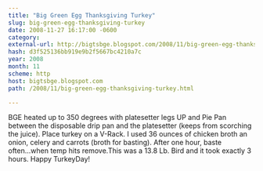 ```yaml
---
title: "Big Green Egg Thanksgiving Turkey"
slug: big-green-egg-thanksgiving-turkey
date: 2008-11-27 16:17:00 -0600
category: 
external-url: http://bigtsbge.blogspot.com/2008/11/big-green-egg-thanksgiving-turkey.html
hash: d3f525136bb919e9b2f5667bc4210a7c
year: 2008
month: 11
scheme: http
host: bigtsbge.blogspot.com
path: /2008/11/big-green-egg-thanksgiving-turkey.html

---
```


BGE heated up to 350 degrees with platesetter legs UP and Pie Pan between the disposable drip pan and the platesetter (keeps from scorching the juice). Place turkey on a V-Rack. I used 36 ounces of chicken broth an onion, celery and carrots (broth for basting). After one hour, baste often...when temp hits remove.This was a 13.8 Lb. Bird and it took exactly 3 hours. Happy TurkeyDay!   
